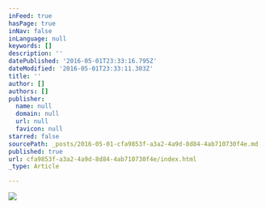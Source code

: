 ```yaml
---
inFeed: true
hasPage: true
inNav: false
inLanguage: null
keywords: []
description: ''
datePublished: '2016-05-01T23:33:16.795Z'
dateModified: '2016-05-01T23:33:11.303Z'
title: ''
author: []
authors: []
publisher:
  name: null
  domain: null
  url: null
  favicon: null
starred: false
sourcePath: _posts/2016-05-01-cfa9853f-a3a2-4a9d-8d84-4ab710730f4e.md
published: true
url: cfa9853f-a3a2-4a9d-8d84-4ab710730f4e/index.html
_type: Article

---
```

![](https://the-grid-user-content.s3-us-west-2.amazonaws.com/048c1b54-bda3-43ef-82da-defac1f87577.jpg)